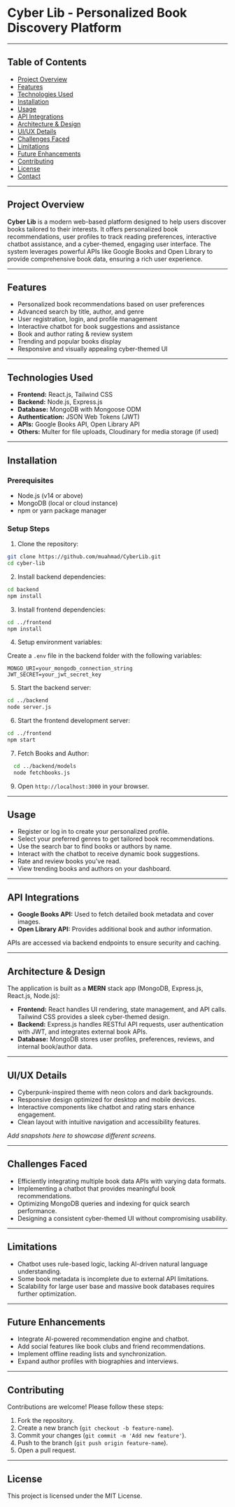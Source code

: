 # Cyber Lib - Personalized Book Discovery Platform

---

## Table of Contents

* [Project Overview](#project-overview)
* [Features](#features)
* [Technologies Used](#technologies-used)
* [Installation](#installation)
* [Usage](#usage)
* [API Integrations](#api-integrations)
* [Architecture & Design](#architecture--design)
* [UI/UX Details](#uiux-details)
* [Challenges Faced](#challenges-faced)
* [Limitations](#limitations)
* [Future Enhancements](#future-enhancements)
* [Contributing](#contributing)
* [License](#license)
* [Contact](#contact)

---

## Project Overview

**Cyber Lib** is a modern web-based platform designed to help users discover books tailored to their interests. It offers personalized book recommendations, user profiles to track reading preferences, interactive chatbot assistance, and a cyber-themed, engaging user interface. The system leverages powerful APIs like Google Books and Open Library to provide comprehensive book data, ensuring a rich user experience.

---

## Features

* Personalized book recommendations based on user preferences
* Advanced search by title, author, and genre
* User registration, login, and profile management
* Interactive chatbot for book suggestions and assistance
* Book and author rating & review system
* Trending and popular books display
* Responsive and visually appealing cyber-themed UI

---

## Technologies Used

* **Frontend:** React.js, Tailwind CSS
* **Backend:** Node.js, Express.js
* **Database:** MongoDB with Mongoose ODM
* **Authentication:** JSON Web Tokens (JWT)
* **APIs:** Google Books API, Open Library API
* **Others:** Multer for file uploads, Cloudinary for media storage (if used)

---

## Installation

### Prerequisites

* Node.js (v14 or above)
* MongoDB (local or cloud instance)
* npm or yarn package manager

### Setup Steps

1. Clone the repository:

```bash
git clone https://github.com/muahmad/CyberLib.git
cd cyber-lib
```

2. Install backend dependencies:

```bash
cd backend
npm install
```

3. Install frontend dependencies:

```bash
cd ../frontend
npm install
```

4. Setup environment variables:

Create a `.env` file in the backend folder with the following variables:

```env
MONGO_URI=your_mongodb_connection_string
JWT_SECRET=your_jwt_secret_key
```

5. Start the backend server:

```bash
cd ../backend
node server.js
```

6. Start the frontend development server:

```bash
cd ../frontend
npm start
```

7. Fetch Books and Author:
   
```bash
  cd ../backend/models
  node fetchbooks.js
```
9. Open `http://localhost:3000` in your browser.

---

## Usage

* Register or log in to create your personalized profile.
* Select your preferred genres to get tailored book recommendations.
* Use the search bar to find books or authors by name.
* Interact with the chatbot to receive dynamic book suggestions.
* Rate and review books you've read.
* View trending books and authors on your dashboard.

---

## API Integrations

* **Google Books API:** Used to fetch detailed book metadata and cover images.
* **Open Library API:** Provides additional book and author information.

APIs are accessed via backend endpoints to ensure security and caching.

---

## Architecture & Design

The application is built as a **MERN** stack app (MongoDB, Express.js, React.js, Node.js):

* **Frontend:** React handles UI rendering, state management, and API calls. Tailwind CSS provides a sleek cyber-themed design.
* **Backend:** Express.js handles RESTful API requests, user authentication with JWT, and integrates external book APIs.
* **Database:** MongoDB stores user profiles, preferences, reviews, and internal book/author data.

---

## UI/UX Details

* Cyberpunk-inspired theme with neon colors and dark backgrounds.
* Responsive design optimized for desktop and mobile devices.
* Interactive components like chatbot and rating stars enhance engagement.
* Clean layout with intuitive navigation and accessibility features.

*Add snapshots here to showcase different screens.*

---

## Challenges Faced

* Efficiently integrating multiple book data APIs with varying data formats.
* Implementing a chatbot that provides meaningful book recommendations.
* Optimizing MongoDB queries and indexing for quick search performance.
* Designing a consistent cyber-themed UI without compromising usability.

---

## Limitations

* Chatbot uses rule-based logic, lacking AI-driven natural language understanding.
* Some book metadata is incomplete due to external API limitations.
* Scalability for large user base and massive book databases requires further optimization.

---

## Future Enhancements

* Integrate AI-powered recommendation engine and chatbot.
* Add social features like book clubs and friend recommendations.
* Implement offline reading lists and synchronization.
* Expand author profiles with biographies and interviews.

---

## Contributing

Contributions are welcome! Please follow these steps:

1. Fork the repository.
2. Create a new branch (`git checkout -b feature-name`).
3. Commit your changes (`git commit -m 'Add new feature'`).
4. Push to the branch (`git push origin feature-name`).
5. Open a pull request.

---
## License
This project is licensed under the MIT License.
